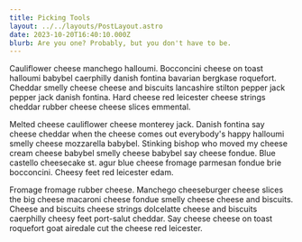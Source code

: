 ```yaml
---
title: Picking Tools
layout: ../../layouts/PostLayout.astro
date: 2023-10-20T16:40:10.000Z
blurb: Are you one? Probably, but you don't have to be.
---
```


Cauliflower cheese manchego halloumi. Bocconcini cheese on toast halloumi babybel caerphilly danish fontina bavarian bergkase roquefort. Cheddar smelly cheese cheese and biscuits lancashire stilton pepper jack pepper jack danish fontina. Hard cheese red leicester cheese strings cheddar rubber cheese cheese slices emmental.

Melted cheese cauliflower cheese monterey jack. Danish fontina say cheese cheddar when the cheese comes out everybody's happy halloumi smelly cheese mozzarella babybel. Stinking bishop who moved my cheese cream cheese babybel smelly cheese babybel say cheese fondue. Blue castello cheesecake st. agur blue cheese fromage parmesan fondue brie bocconcini. Cheesy feet red leicester edam.

Fromage fromage rubber cheese. Manchego cheeseburger cheese slices the big cheese macaroni cheese fondue smelly cheese cheese and biscuits. Cheese and biscuits cheese strings dolcelatte cheese and biscuits caerphilly cheesy feet port-salut cheddar. Say cheese cheese on toast roquefort goat airedale cut the cheese red leicester.
